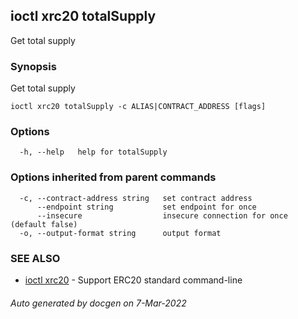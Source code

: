 ## ioctl xrc20 totalSupply

Get total supply

### Synopsis

Get total supply

```
ioctl xrc20 totalSupply -c ALIAS|CONTRACT_ADDRESS [flags]
```

### Options

```
  -h, --help   help for totalSupply
```

### Options inherited from parent commands

```
  -c, --contract-address string   set contract address
      --endpoint string           set endpoint for once
      --insecure                  insecure connection for once (default false)
  -o, --output-format string      output format
```

### SEE ALSO

* [ioctl xrc20](ioctl_xrc20.md)	 - Support ERC20 standard command-line

###### Auto generated by docgen on 7-Mar-2022
